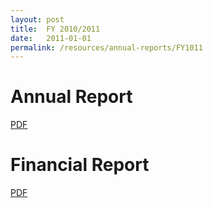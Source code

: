 ```yaml
---
layout: post
title:  FY 2010/2011
date:   2011-01-01
permalink: /resources/annual-reports/FY1011
---
```


# **Annual Report**
[PDF](/resources/annual-reports/files/Sentosa_AR_1011.pdf)


# **Financial Report**
[PDF](/resources/annual-reports/files/Sentosa_AR_1011_Financial_Report.pdf)